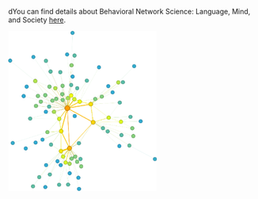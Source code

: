 dYou can find details about Behavioral Network Science: Language, Mind, and Society [here](BehavioralNetworkScience.md).

<img src="https://raw.githubusercontent.com/thomasthills/thomasthills.github.io/de56e6820560d2d87446a3218fb7cc0c469b02ab/assets/vanGogh5.svg" alt="image" width="300" height="auto">

